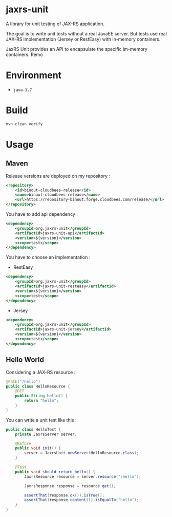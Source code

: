 # jaxrs-unit

A library for unit testing of JAX-RS application.
 
The goal is to write unit tests without a real JavaEE server. 
But tests use real JAX-RS implementation (Jersey or RestEasy) with in-memory containers. 

JaxRS Unit provides an API to encapsulate the specific im-memory containers.
Remo
# Environment

- `java-1.7`

# Build

```bash
mvn clean verify
```

# Usage


## Maven

Release versions are deployed on my repository :

```xml
<repository>
    <id>binout-cloudbees-release</id>
    <name>binout-cloudbees-release</name>
    <url>https://repository-binout.forge.cloudbees.com/release/</url>
</repository>
```

You have to add api dependency :

```xml
<dependency>
    <groupId>org.jaxrs-unit</groupId>
    <artifactId>jaxrs-unit-api</artifactId>
    <version>${version}</version>
    <scope>test</scope>
</dependency>
```

You have to choose an implementation :

- RestEasy
```xml
<dependency>
    <groupId>org.jaxrs-unit</groupId>
    <artifactId>jaxrs-unit-resteasy</artifactId>
    <version>${version}</version>
    <scope>test</scope>
</dependency>
```
- Jersey
```xml
<dependency>
    <groupId>org.jaxrs-unit</groupId>
    <artifactId>jaxrs-unit-jersey</artifactId>
    <version>${version}</version>
    <scope>test</scope>
</dependency>
```

## Hello World

Considering a JAX-RS resource :
```java
@Path("/hello")
public class HelloResource {
    @GET
    public String hello() {
        return "hello";
    }
}
```

You can write a unit test like this :
```java
public class HelloTest {
    private JaxrsServer server;

    @Before
    public void init() {
        server = JaxrsUnit.newServer(HelloResource.class);
    }

    @Test
    public void should_return_hello() {
        JaxrsResource resource = server.resource("/hello");

        JaxrsResponse response = resource.get();

        assertThat(response.ok()).isTrue();
        assertThat(response.content()).isEqualTo("hello");
    }
}
```